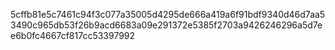 5cffb81e5c7461c94f3c077a35005d4295de666a419a6f91bdf9340d46d7aa53490c965db53f26b9acd6683a09e291372e5385f2703a9426246296a5d7ee6b0fc4667cf817cc53397992